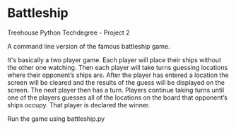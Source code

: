 # Battleship
Treehouse Python Techdegree - Project 2 

A command line version of the famous battleship game.

It's basically a two player game. Each player will place their ships without the other one watching. Then each player will take turns guessing locations where their opponent’s ships are. After the player has entered a location the screen will be cleared and the results of the guess will be displayed on the screen. The next player then has a turn. Players continue taking turns until one of the players guesses all of the locations on the board that opponent’s ships occupy. That player is declared the winner.

Run the game using battleship.py
